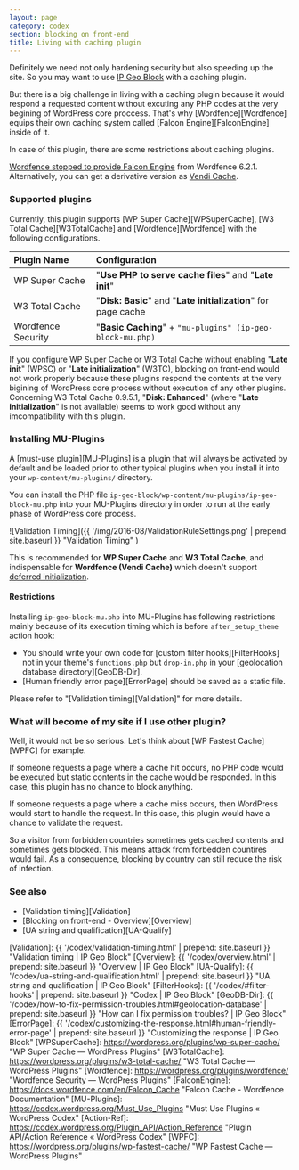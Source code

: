 ```yaml
---
layout: page
category: codex
section: blocking on front-end
title: Living with caching plugin
---
```


Definitely we need not only hardening security but also speeding up the site.
So you may want to use [IP Geo Block][IP-Geo-Block] with a caching plugin.

But there is a big challenge in living with a caching plugin because it would 
respond a requested content without excuting any PHP codes at the very begining
of WordPress core proccess. That's why [Wordfence][Wordfence] equips their own 
caching system called [Falcon Engine][FalconEngine] inside of it.

In case of this plugin, there are some restrictions about caching plugins.

<div class="alert alert-info">
	<a href="https://www.wordfence.com/blog/2016/10/removing-falcon-cache-wordfence-heres-need-know/" title="We are removing Falcon Cache from Wordfence. Here's what you need to know. - Wordfence">Wordfence stopped to provide Falcon Engine</a>
	from Wordfence 6.2.1. Alternatively, you can get a derivative version as 
	<a href="https://wordpress.org/plugins/vendi-cache/">Vendi Cache</a>.
</div>

### Supported plugins ###

Currently, this plugin supports 
  [WP Super Cache][WPSuperCache],
  [W3 Total Cache][W3TotalCache] and
  [Wordfence][Wordfence]
with the following configurations.

| Plugin Name        | Configuration                                                  |
|:-------------------|:---------------------------------------------------------------|
| WP Super Cache     | "**Use PHP to serve cache files**" and "**Late init**"         |
| W3 Total Cache     | "**Disk: Basic**" and "**Late initialization**" for page cache |
| Wordfence Security | "**Basic Caching**" + `"mu-plugins" (ip-geo-block-mu.php)`     |

<div class="alert alert-warning">
	If you configure WP Super Cache or W3 Total Cache without enabling 
	"<strong>Late init</strong>" (WPSC) or "<strong>Late initialization</strong>"
	(W3TC), blocking on front-end would not work properly because these plugins 
	respond the contents at the very bigining of WordPress core process 
	without execution of any other plugins.
</div>

<div class="alert alert-info">
	Concerning W3 Total Cache 0.9.5.1, "<strong>Disk: Enhanced</strong>" 
	(where "<strong>Late initialization</strong>" is not available) seems to 
	work good without any imcompatibility with this plugin.
</div>

### Installing MU-Plugins ###

A [must-use plugin][MU-Plugins] is a plugin that will always be activated by 
default and be loaded prior to other typical plugins when you install it into 
your `wp-content/mu-plugins/` directory.

You can install the PHP file `ip-geo-block/wp-content/mu-plugins/ip-geo-block-mu.php`
into your MU-Plugins directory in order to run at the early phase of WordPress 
core process.

![Validation Timing]({{ '/img/2016-08/ValidationRuleSettings.png' | prepend: site.baseurl }}
 "Validation Timing"
)

<div class="alert alert-warning">
	This is recommended for <strong>WP Super Cache</strong> and 
	<strong>W3 Total Cache</strong>, and indispensable for 
	<strong>Wordfence (Vendi Cache)</strong> which doesn't support
	<a href="https://en.wikipedia.org/wiki/Lazy_initialization" title="Lazy initialization - Wikipedia, the free encyclopedia">deferred initialization</a>.
</div>

#### Restrictions ####

Installing `ip-geo-block-mu.php` into MU-Plugins has following restrictions 
mainly because of its execution timing which is before `after_setup_theme` 
action hook:

- You should write your own code for [custom filter hooks][FilterHooks] not 
  in your theme's `functions.php` but `drop-in.php` in your [geolocation 
  database directory][GeoDB-Dir].
- [Human friendly error page][ErrorPage] should be saved as a static file.

Please refer to "[Validation timing][Validation]" for more details.

### What will become of my site if I use other plugin? ###

Well, it would not be so serious. Let's think about [WP Fastest Cache][WPFC] 
for example.

If someone requests a page where a cache hit occurs, no PHP code would be 
executed but static contents in the cache would be responded. In this case, 
this plugin has no chance to block anything.

If someone requests a page where a cache miss occurs, then WordPress would 
start to handle the request. In this case, this plugin would have a chance 
to validate the request.

So a visitor from forbidden countries sometimes gets cached contents and 
sometimes gets blocked. This means attack from forbedden countires would fail.
As a consequence, blocking by country can still reduce the risk of infection.

### See also ###

- [Validation timing][Validation]
- [Blocking on front-end - Overview][Overview]
- [UA string and qualification][UA-Qualify]

[IP-Geo-Block]: https://wordpress.org/plugins/ip-geo-block/ "WordPress › IP Geo Block « WordPress Plugins"
[Validation]:   {{ '/codex/validation-timing.html'           | prepend: site.baseurl }} "Validation timing | IP Geo Block"
[Overview]:     {{ '/codex/overview.html'                    | prepend: site.baseurl }} "Overview | IP Geo Block"
[UA-Qualify]:   {{ '/codex/ua-string-and-qualification.html' | prepend: site.baseurl }} "UA string and qualification | IP Geo Block"
[FilterHooks]:  {{ '/codex/#filter-hooks'                    | prepend: site.baseurl }} "Codex | IP Geo Block"
[GeoDB-Dir]:    {{ '/codex/how-to-fix-permission-troubles.html#geolocation-database' | prepend: site.baseurl }} "How can I fix permission troubles? | IP Geo Block"
[ErrorPage]:    {{ '/codex/customizing-the-response.html#human-friendly-error-page'  | prepend: site.baseurl }} "Customizing the response | IP Geo Block"
[WPSuperCache]: https://wordpress.org/plugins/wp-super-cache/ "WP Super Cache &mdash; WordPress Plugins"
[W3TotalCache]: https://wordpress.org/plugins/w3-total-cache/ "W3 Total Cache &mdash; WordPress Plugins"
[Wordfence]:    https://wordpress.org/plugins/wordfence/ "Wordfence Security &mdash; WordPress Plugins"
[FalconEngine]: https://docs.wordfence.com/en/Falcon_Cache "Falcon Cache - Wordfence Documentation"
[MU-Plugins]:   https://codex.wordpress.org/Must_Use_Plugins "Must Use Plugins &laquo; WordPress Codex"
[Action-Ref]:   https://codex.wordpress.org/Plugin_API/Action_Reference "Plugin API/Action Reference « WordPress Codex"
[WPFC]:         https://wordpress.org/plugins/wp-fastest-cache/ "WP Fastest Cache &mdash; WordPress Plugins"

